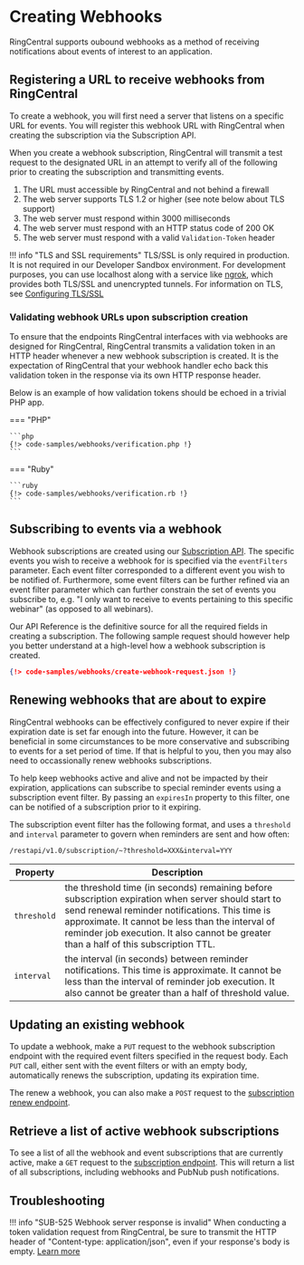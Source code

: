 # Creating Webhooks

RingCentral supports oubound webhooks as a method of receiving notifications about events of interest to an application.

## Registering a URL to receive webhooks from RingCentral

To create a webhook, you will first need a server that listens on a specific URL for events. You will register this webhook URL with RingCentral when creating the subscription via the Subscription API.

When you create a webhook subscription, RingCentral will transmit a test request to the designated URL in an attempt to verify all of the following prior to creating the subscription and transmitting events. 

1. The URL must accessible by RingCentral and not behind a firewall
2. The web server supports TLS 1.2 or higher (see note below about TLS support)
3. The web server must respond within 3000 milliseconds 
4. The web server must respond with an HTTP status code of 200 OK
4. The web server must respond with a valid `Validation-Token` header

!!! info "TLS and SSL requirements"
    TLS/SSL is only required in production. It is not required in our Developer Sandbox environment. For development purposes, you can use localhost along with a service like [ngrok](https://ngrok.com/), which provides both TLS/SSL and unencrypted tunnels. For information on TLS, see [Configuring TLS/SSL](configuring-tls-ssl.md)

### Validating webhook URLs upon subscription creation

To ensure that the endpoints RingCentral interfaces with via webhooks are designed for RingCentral, RingCentral transmits a validation token in an HTTP header whenever a new webhook subscription is created. It is the expectation of RingCentral that your webhook handler echo back this validation token in the response via its own HTTP response header. 

Below is an example of how validation tokens should be echoed in a trivial PHP app.

=== "PHP"

    ```php
    {!> code-samples/webhooks/verification.php !} 
    ```

=== "Ruby"

    ```ruby
    {!> code-samples/webhooks/verification.rb !} 
    ```

## Subscribing to events via a webhook

Webhook subscriptions are created using our [Subscription API](https://developers.ringcentral.com/api-reference/Subscriptions/createSubscription). The specific events you wish to receive a webhook for is specified via the `eventFilters` parameter. Each event filter corresponded to a different event you wish to be notified of. Furthermore, some event filters can be further refined via an event filter parameter which can further constrain the set of events you subscribe to, e.g. "I only want to receive to events pertaining to this specific webinar" (as opposed to all webinars). 

Our API Reference is the definitive source for all the required fields in creating a subscription. The following sample request should however help you better understand at a high-level how a webhook subscription is created. 

```json
{!> code-samples/webhooks/create-webhook-request.json !} 
```

## Renewing webhooks that are about to expire

RingCentral webhooks can be effectively configured to never expire if their expiration date is set far enough into the future. However, it can be beneficial in some circumstances to be more conservative and subscribing to events for a set period of time. If that is helpful to you, then you may also need to occassionally renew webhooks subscriptions. 

To help keep webhooks active and alive and not be impacted by their expiration, applications can subscribe to special reminder events using a subscription event filter. By passing an `expiresIn` property to this filter, one can be notified of a subscription prior to it expiring. 

The subscription event filter has the following format, and uses a `threshold` and `interval` parameter to govern when reminders are sent and how often:

`/restapi/v1.0/subscription/~?threshold=XXX&interval=YYY`

| Property | Description |
|----------|-------------|
| `threshold` | the threshold time (in seconds) remaining before subscription expiration when server should start to send renewal reminder notifications. This time is approximate. It cannot be less than the interval of reminder job execution. It also cannot be greater than a half of this subscription TTL. |
| `interval` |  the interval (in seconds) between reminder notifications. This time is approximate. It cannot be less than the interval of reminder job execution. It also cannot be greater than a half of threshold value. |

## Updating an existing webhook

To update a webhook, make a `PUT` request to the webhook subscription endpoint with the required event filters specified in the request body. Each `PUT` call, either sent with the event filters or with an empty body, automatically renews the subscription, updating its expiration time. 

The renew a webhook, you can also make a `POST` request to the [subscription renew endpoint](https://developers.ringcentral.com/api-reference/Subscriptions/renewSubscription).

## Retrieve a list of active webhook subscriptions

To see a list of all the webhook and event subscriptions that are currently active, make a `GET` request to the [subscription endpoint](https://developers.ringcentral.com/api-reference/Subscriptions/listSubscriptions). This will return a list of all subscriptions, including webhooks and PubNub push notifications.

## Troubleshooting

!!! info "SUB-525 Webhook server response is invalid"
    When conducting a token validation request from RingCentral, be sure to transmit the HTTP header of "Content-type: application/json", even if your response's body is empty. [Learn more](https://community.ringcentral.com/questions/1097/sub-525-sandbox-webhook-subscription-failure.html#reply_19553895)
